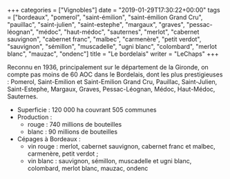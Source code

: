 +++
categories = ["Vignobles"]
date = "2019-01-29T17:30:22+00:00"
tags = ["bordeaux", "pomerol", "saint-émilion", "saint-émilion Grand Cru", "pauillac", "saint-julien", "saint-estephe", "margaux", "graves", "pessac-léognan", "médoc", "haut-médoc", "sauternes", "merlot", "cabernet sauvignon", "cabernet franc", "malbec", "carmenère", "petit verdot", "sauvignon", "sémillon", "muscadelle", "ugni blanc", "colombard", "merlot blanc", "mauzac", "ondenc"]
title = "Le bordelais"
writer = "LeChaps"
+++

Reconnu en 1936, principalement sur le département de la Gironde, on compte pas moins de 60 AOC dans le Bordelais, dont les plus prestigieuses : Pomerol, Saint-Emilion et Saint-Emilion Grand Cru, Pauillac, Saint-Julien, Saint-Estephe, Margaux, Graves, Pessac-Léognan, Médoc, Haut-Médoc, Sauternes.

* Superficie : 120 000 ha couvrant 505 communes
* Production :
  * rouge : 740 millions de bouteilles
  * blanc : 90 millions de bouteilles
* Cépages à Bordeaux :
  * vin rouge : merlot, cabernet sauvignon, cabernet franc et malbec, carmenère, petit verdot ;
  * vin blanc : sauvignon, sémillon, muscadelle et ugni blanc, colombard, merlot blanc, mauzac, ondenc